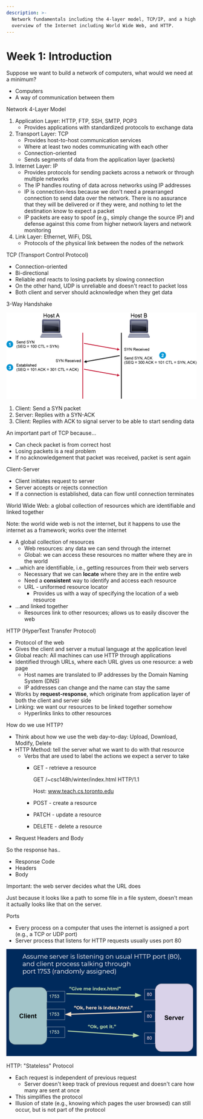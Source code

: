 ```yaml
---
description: >-
  Network fundamentals including the 4-layer model, TCP/IP, and a high level
  overview of the Internet including World Wide Web, and HTTP.
---
```


# Week 1: Introduction

Suppose we want to build a network of computers, what would we need at a minimum?

* Computers
* A way of communication between them

Network 4-Layer Model

1. Application Layer: HTTP, FTP, SSH, SMTP, POP3
   * Provides applications with standardized protocols to exchange data
2. Transport Layer: TCP
   * Provides host-to-host communication services
   * Where at least two nodes communicating with each other
   * Connection-oriented
   * Sends segments of data from the application layer \(packets\)
3. Internet Layer: IP
   * Provides protocols for sending packets across a network or through multiple networks
   * The IP handles routing of data across networks using IP addresses
   * IP is connection-less because we don't need a prearranged connection to send data over the network. There is no assurance that they will be delivered or if they were, and nothing to let the destination know to expect a packet
   * IP packets are easy to spoof \(e.g., simply change the source IP\) and defense against this come from higher network layers and network monitoring
4. Link Layer: Ethernet, WiFi, DSL
   * Protocols of the physical link between the nodes of the network

TCP \(Transport Control Protocol\)

* Connection-oriented
* Bi-directional
* Reliable and reacts to losing packets by slowing connection
* On the other hand, UDP is unreliable and doesn't react to packet loss
* Both client and server should acknowledge when they get data

3-Way Handshake

![](.gitbook/assets/image%20%286%29.png)

1. Client: Send a SYN packet
2. Server: Replies with a SYN-ACK
3. Client: Replies with ACK to signal server to be able to start sending data

An important part of TCP because...

* Can check packet is from correct host
* Losing packets is a real problem
* If no acknowledgement that packet was received, packet is sent again

Client-Server

* Client initiates request to server
* Server accepts or rejects connection
* If a connection is established, data can flow until connection terminates

World Wide Web: a global collection of resources which are identifiable and linked together

Note: the world wide web is not the internet, but it happens to use the internet as a framework; works over the internet

* A global collection of resources
  * Web resources: any data we can send through the internet
  * Global: we can access these resources no matter where they are in the world
* ...which are identifiable, i.e., getting resources from their web servers
  * Necessary that we can **locate** where they are in the entire web
  * Need a **consistent** way to identify and access each resource
  * URL - uniformed resource locator
    * Provides us with a way of specifying the location of a web resource
* ...and linked together
  * Resources link to other resources; allows us to easily discover the web

HTTP \(HyperText Transfer Protocol\)

* Protocol of the web
* Gives the client and server a mutual language at the application level
* Global reach: All machines can use HTTP through applications
* Identified through URLs, where each URL gives us one resource: a web page
  * Host names are translated to IP addresses by the Domain Naming System \(DNS\)
  * IP addresses can change and the name can stay the same
* Works by **request-response**, which originate from application layer of both the client and server side
* Linking: we want our resources to be linked together somehow
  * Hyperlinks links to other resources

How do we use HTTP?

* Think about how we use the web day-to-day: Upload, Download, Modify, Delete
* HTTP Method: tell the server what we want to do with that resource
  * Verbs that are used to label the actions we expect a server to take
    * GET - retrieve a resource

      GET /~csc148h/winter/index.html HTTP/1.1

      Host: www.teach.cs.toronto.edu

    * POST - create a resource
    * PATCH - update a resource
    * DELETE - delete a resource
* Request Headers and Body

So the response has.. 

* Response Code
* Headers
* Body

Important: the web server decides what the URL does

Just because it looks like a path to some file in a file system, doesn't mean it actually looks like that on the server.

Ports

* Every process on a computer that uses the internet is assigned a port \(e.g., a TCP or UDP port\)
* Server process that listens for HTTP requests usually uses port 80

![](.gitbook/assets/image%20%283%29.png)

HTTP: "Stateless" Protocol

* Each request is independent of previous request
  * Server doesn't keep track of previous request and doesn't care how many are sent at once
* This simplifies the protocol
* Illusion of state \(e.g., knowing which pages the user browsed\) can still occur, but is not part of the protocol

